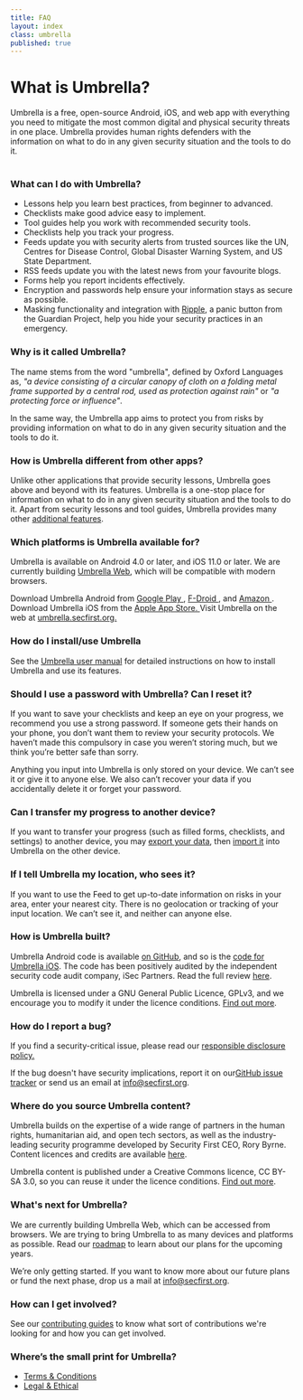 ```yaml
---
title: FAQ
layout: index
class: umbrella
published: true
---
```

<div class="intro">
   <div class="container">
      <div class="row">
         <div class="col-lg-12 col-md-12">
            <div class="d-none d-lg-block spacer-top100"></div>
            <h1 class="">What is Umbrella?</h1>
            <div class="home-description spacer-bottom100">Umbrella is a free, open-source Android, iOS, and web app with everything you need to mitigate the most common digital and physical security threats in one place. Umbrella provides human rights defenders with the information on what to do in any given security situation and the tools to do it.<br><br></div>
         </div>
      </div>
   </div>
</div>
<div class="container">
   <div class="row spacer-top100">
      <div class="col-8 offset-lg-2 spacer-bottom30">
         <h3 class="green" id="what-can-i-do-with-umbrella">What can I do with Umbrella?</h3>
         <ul>
            <li>Lessons help you learn best practices, from beginner to advanced.</li>
            <li>Checklists make good advice easy to implement.</li>
            <li>Tool guides help you work with recommended security tools.</li>
            <li>Checklists help you track your progress.</li>
            <li>Feeds update you with security alerts from trusted sources like the UN, Centres for Disease Control, Global Disaster Warning System, and US State Department.</li>
            <li>RSS feeds update you with the latest news from your favourite blogs.</li>
            <li>Forms help you report incidents effectively.</li>
            <li>Encryption and passwords help ensure your information stays as secure as possible.</li>
            <li>Masking functionality and integration with  <a href="https://play.google.com/store/apps/details?id=info.guardianproject.ripple">
               Ripple</a>, a panic button from the Guardian Project, help you hide your security practices in an emergency.
            </li>
         </ul>
      </div>
   </div>
   <div class="row">
      <div class="col-8 offset-lg-2 spacer-bottom30">
         <h3 class="green">Why is it called Umbrella? </h3>
         <p>The name stems from the word "umbrella", defined by Oxford Languages as, <em>"a device consisting of a circular canopy of cloth on a folding metal frame supported by a central rod, used as protection against rain"</em> or <em>"a protecting force or influence"</em>.</p>
         <p>In the same way, the Umbrella app aims to protect you from risks by providing information on what to do in any given security situation and the tools to do it.</p>
      </div>
   </div>
   <div class="row">
      <div class="col-8 offset-lg-2 spacer-bottom30">
         <h3 class="green">How is Umbrella different from other apps? </h3>
         <p>Unlike other applications that provide security lessons, Umbrella goes above and beyond with its features. Umbrella is a one-stop place for information on what to do in any given security situation and the tools to do it. Apart from security lessons and tool guides, Umbrella provides many other <a href="/faq/#what-can-i-do-with-umbrella">additional features</a>.</p>
      </div>
   </div>
   <div class="row">
      <div class="col-8 offset-lg-2 spacer-bottom30">
         <h3 class="green">Which platforms is Umbrella available for?</h3>
         <p>Umbrella is available on Android 4.0 or later, and iOS 11.0 or later. We are currently building <a href="https://github.com/securityfirst/Umbrella_web">Umbrella Web</a>, which will be compatible with modern browsers.</p>
         Download Umbrella Android from  <a href="https://play.google.com/store/apps/details?id=org.secfirst.umbrella">
         Google Play
        </a>,  <a href="https://secfirst.org/fdroid/repo/?fingerprint=39EB57052F8D684514176819D1645F6A0A7BD943DBC31AB101949006AC0BC228">
         F-Droid
        </a>, and <a href="https://www.amazon.com/Security-First-Umbrella-made-easy/dp/B01AKN9M1Y">
         Amazon
        </a>.
         Download Umbrella iOS from the <a href="https://apps.apple.com/us/app/umbrella-security/id1453715310">
         Apple App Store.
         </a>
         Visit Umbrella on the web at <a href="https://umbrella.secfirst.org/"> umbrella.secfirst.org.</a>
      </div>
   </div>
   <div class="row">
      <div class="col-8 offset-lg-2 spacer-bottom30">
         <h3 class="green">How do I install/use Umbrella </h3>
         <p>See the <a href="https://secfirst.org/umbrella-manual">Umbrella user manual</a> for detailed instructions on how to install Umbrella and use its features.</p>
      </div>
   </div>
   <div class="row">
      <div class="col-8 offset-lg-2 spacer-bottom30">
         <h3 class="green">Should I use a password with Umbrella? Can I reset it? </h3>
         <p>If you want to save your checklists and keep an eye on your progress, we recommend you use a strong password. If someone gets their hands on your phone, you don’t want them to review your security protocols. We haven’t made this compulsory in case you weren’t storing much, but we think you’re better safe than sorry.</p>
         <p>Anything you input into Umbrella is only stored on your device. We can’t see it or give it to anyone else. We also can’t recover your data if you accidentally delete it or forget your password.</p>
      </div>
   </div>
   <div class="row">
      <div class="col-8 offset-lg-2 spacer-bottom30">
         <h3 class="green">Can I transfer my progress to another device? </h3>
         <p>If you want to transfer your progress (such as filled forms, checklists, and settings) to another device, you may <a href="https://secfirst.org/manual">export your data</a>, then <a href="https://secfirst.org/manual">import it</a> into Umbrella on the other device.</p>
      </div>
   </div>
   <div class="row">
      <div class="col-8 offset-lg-2 spacer-bottom30">
         <h3 class="green">If I tell Umbrella my location, who sees it?</h3>
         <p>If you want to use the Feed to get up-to-date information on risks in your area, enter your nearest city. There is no geolocation or tracking of your input location. We can’t see it, and neither can anyone else.</p>
      </div>
   </div>
   <div class="row">
      <div class="col-8 offset-lg-2 spacer-bottom30">
         <h3 class="green">How is Umbrella built?</h3>
         <p>Umbrella Android code is available <a href="https://github.com/securityfirst/Umbrella_android">on GitHub</a>, and so is the <a href="https://github.com/securityfirst/Umbrella_iOS">code for Umbrella iOS</a>. The code has been positively audited by the independent security code audit company, iSec Partners. Read the full review <a href="https://www.nccgroup.trust/uk/our-research/security-first-umbrella/">here</a>.</p>
         <p>Umbrella is licensed under a GNU General Public Licence, GPLv3, and we encourage you to modify it under the licence conditions. <a href="https://www.gnu.org/licenses/gpl-3.0.en.html">Find out more</a>.</p>
      </div>
   </div>
   <div class="row">
      <div class="col-8 offset-lg-2 spacer-bottom30">
         <h3 class="green">How do I report a bug?</h3>
         <p>If you find a security-critical issue, please read our <a href="https://secfirst.org/legal">responsible disclosure policy.</a></p>
         <p>If the bug doesn't have security implications, report it on our<a href="https://github.com/securityfirst/Umbrella_android/issues">GitHub issue tracker</a> or send us an email at <a href="mailto:info@secfirst.org"> info@secfirst.org</a>.</p>
      </div>
   </div>
   <div class="row">
      <div class="col-8 offset-lg-2 spacer-bottom30">
         <h3 class="green">Where do you source Umbrella content?</h3>
         <p>Umbrella builds on the expertise of a wide range of partners in the human rights, humanitarian aid, and open tech sectors, as well as the industry-leading security programme developed by Security First CEO, Rory Byrne. Content licences and credits are available <a href="https://github.com/securityfirst/Umbrella_content">here</a>.</p>
         <p>Umbrella content is published under a Creative Commons licence, CC BY-SA 3.0, so you can reuse it under the licence conditions. <a href="https://creativecommons.org/licenses/by-sa/3.0/"> Find out more</a>.</p>
      </div>
   </div>
   <div class="row">
      <div class="col-8 offset-lg-2 spacer-bottom30">
         <h3 class="green">What's next for Umbrella?</h3>
         <p>We are currently building Umbrella Web, which can be accessed from browsers. We are trying to bring Umbrella to as many devices and platforms as possible. Read our <a href="https://github.com/securityfirst/secfirst.org/blob/master/umbrella-roadmap.md">roadmap</a> to learn about our plans for the upcoming years.</p>
         <p>We’re only getting started. If you want to know more about our future plans or fund the next phase, drop us a mail at <a href="mailto:info@secfirst.org"> info@secfirst.org</a>.</p>
      </div>
   </div>
   <div class="row">
      <div class="col-8 offset-lg-2 spacer-bottom30">
         <h3 class="green">How can I get involved?</h3>
         <p>See our <a href="/contribute">contributing guides</a> to know what sort of contributions we're looking for and how you can get involved.</p>
      </div>
   </div>
   <div class="row spacer-bottom100">
      <div class="col-8 offset-lg-2">
         <h3 class="green">Where’s the small print for Umbrella?</h3>
         <ul>
            <li><a href="https://secfirst.org/terms/">Terms & Conditions</a></li>
            <li><a href="https://secfirst.org/legal/">Legal & Ethical </a></li>
         </ul>
      </div>
   </div>
</div>
